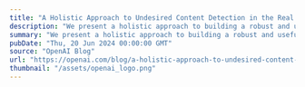 ```yaml
---
title: "A Holistic Approach to Undesired Content Detection in the Real World"
description: "We present a holistic approach to building a robust and useful natural language classification system for real-world content moderation."
summary: "We present a holistic approach to building a robust and useful natural language classification system for real-world content moderation."
pubDate: "Thu, 20 Jun 2024 00:00:00 GMT"
source: "OpenAI Blog"
url: "https://openai.com/blog/a-holistic-approach-to-undesired-content-detection-in-the-real-world"
thumbnail: "/assets/openai_logo.png"
---
```


